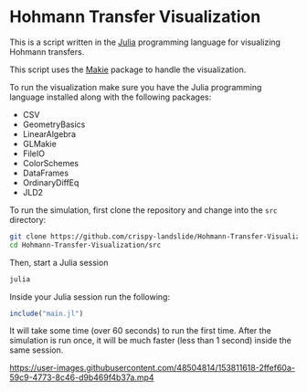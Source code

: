 # Hohmann Transfer Visualization
This is a script written in the [Julia](https://julialang.org/) programming language for visualizing Hohmann transfers.

This script uses the [Makie](https://github.com/JuliaPlots/Makie.jl) package to handle the visualization.

To run the visualization make sure you have the Julia programming language installed along with the following packages:
- CSV
- GeometryBasics
- LinearAlgebra
- GLMakie
- FileIO
- ColorSchemes
- DataFrames
- OrdinaryDiffEq
- JLD2

To run the simulation, first clone the repository and change into the `src` directory:
```bash
git clone https://github.com/crispy-landslide/Hohmann-Transfer-Visualization.git
cd Hohmann-Transfer-Visualization/src
```

Then, start a Julia session
```bash
julia
```
Inside your Julia session run the following:
```julia
include("main.jl")
```

It will take some time (over 60 seconds) to run the first time. After the simulation is run once, it will be much faster (less than 1 second) inside the same session.


https://user-images.githubusercontent.com/48504814/153811618-2ffef60a-59c9-4773-8c46-d9b469f4b37a.mp4

